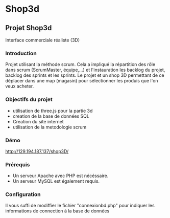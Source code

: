 
# Shop3d

## Projet Shop3d
Interface commerciale réaliste (3D)

### Introduction

Projet utilisant la méthode scrum. Cela a impliqué la répartition des rôle dans scrum (ScrumMaster, équipe,...) et l'instauration les backlog du projet, backlog des sprints et les sprints. 
Le projet et un shop 3D permettant de ce déplacer dans une map (magasin) pour sélectionner les produis que l'on veux acheter.

### Objectifs du projet

  - utilisation de three.js pour la partie 3d
  - creation de la base de données SQL
  - Creation du site internet
  - utilisation de la metodologie scrum
  
### Démo
  http://129.194.187.137/shop3D/
  
  
  
### Prérequis

  - Un serveur Apache avec PHP est nécéssaire.
  - Un serveur MySQL est également requis.

### Configuration

 Il vous suffi de modiffier le fichier "connexionbd.php" pour indiquer les informations de connection à la base de données
